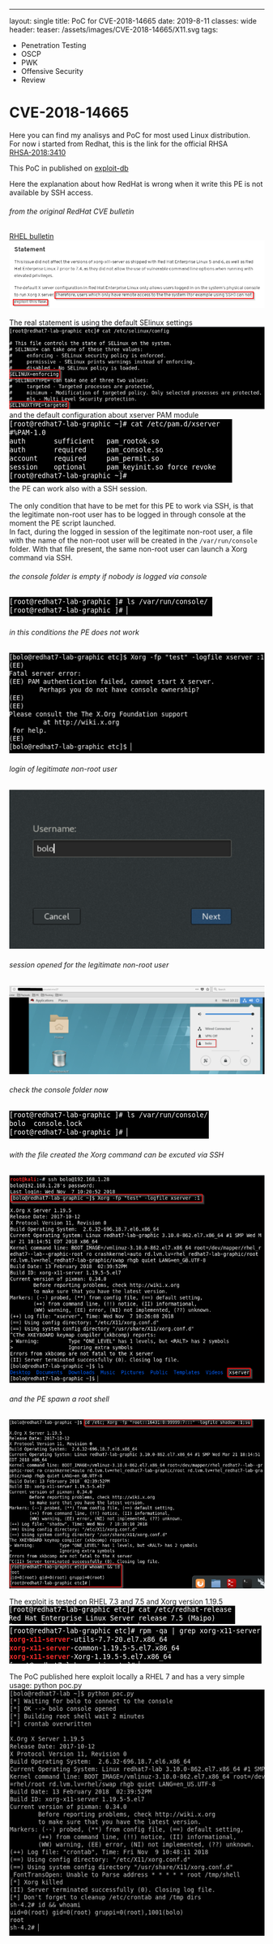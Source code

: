 ---
layout: single
title: PoC for CVE-2018-14665
date: 2019-8-11
classes: wide
header:
  teaser: /assets/images/CVE-2018-14665/X11.svg
tags:
  - Penetration Testing
  - OSCP
  - PWK
  - Offensive Security
  - Review

# CVE-2018-14665
Here you can find my analisys and PoC for most used Linux distribution. <br>
For now i started from Redhat, this is the link for the official RHSA <br>
[RHSA-2018:3410](https://access.redhat.com/errata/RHSA-2018:3410)

This PoC in published on [exploit-db](https://www.exploit-db.com/exploits/45832)</br>

Here the explanation about how RedHat is wrong when it write this PE is not available by SSH access.</br>
###### from the original RedHat CVE bulletin </br>
[RHEL bulletin](https://access.redhat.com/security/cve/cve-2018-14665)</br>
![alt text](https://github.com/bolonobolo/CVE-2018-14665/blob/master/img/RedHat_statement.png) </br>
</br>
The real statement is using the default SElinux settings </br> 
![alt_text](https://github.com/bolonobolo/CVE-2018-14665/blob/master/img/selinux.png)</br>
and the default configuration about xserver PAM module </br>
![alt_text](https://github.com/bolonobolo/CVE-2018-14665/blob/master/img/PAM_xserver.png) </br>
the PE can work also with a SSH session. </br>
</br>
The only condition that have to be met for this PE to work via SSH, is that the legitimate non-root user has to be logged in through console at the moment the PE script launched. </br>
In fact, during the logged in session of the legitimate non-root user, a file with the name of the non-root user will be created in the `/var/run/console` folder. With that file present, the same non-root user can launch a Xorg command via SSH. </br>
###### the console folder is empty if nobody is logged via console
![alt_text](https://github.com/bolonobolo/CVE-2018-14665/blob/master/img/console_empty.png)
</br>
###### in this conditions the PE does not work
![alt_text](https://github.com/bolonobolo/CVE-2018-14665/blob/master/img/xorg_KO.png)
</br>
###### login of legitimate non-root user</br>
![alt_text](https://github.com/bolonobolo/CVE-2018-14665/blob/master/img/login1.png)
</br>
###### session opened for the legitimate non-root user
![alt_text](https://github.com/bolonobolo/CVE-2018-14665/blob/master/img/login2.png)
</br>
###### check the console folder now
![alt_text](https://github.com/bolonobolo/CVE-2018-14665/blob/master/img/console_ready.png)
</br>
###### with the file created the Xorg command can be excuted via SSH
![alt_text](https://github.com/bolonobolo/CVE-2018-14665/blob/master/img/xorg_OK.png)
</br>
###### and the PE spawn a root shell
![alt_text](https://github.com/bolonobolo/CVE-2018-14665/blob/master/img/xorg_PE.png)

The exploit is tested on RHEL 7.3 and 7.5 and Xorg version 1.19.5 </br>
![alt_text](https://github.com/bolonobolo/CVE-2018-14665/blob/master/img/rhel_release.png)
![alt_text](https://github.com/bolonobolo/CVE-2018-14665/blob/master/img/rpm-xserver.png)

The PoC published here exploit locally a RHEL 7 and has a very simple usage: python poc.py
![alt_text](https://github.com/bolonobolo/CVE-2018-14665/blob/master/img/exploited.png)